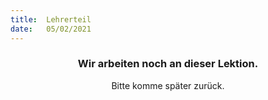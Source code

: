 ```yaml
---
title:  Lehrerteil
date:   05/02/2021
---
```


### <center>Wir arbeiten noch an dieser Lektion.</center>
<center>Bitte komme später zurück.</center>